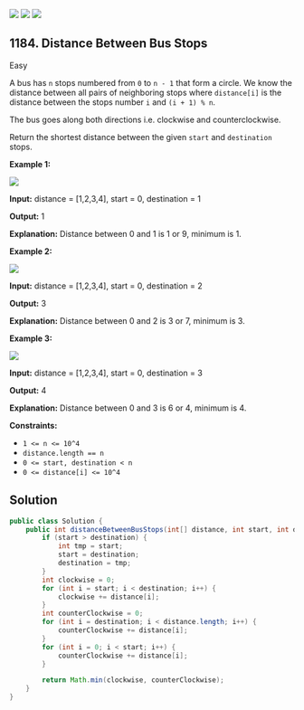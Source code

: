 [![](https://img.shields.io/github/stars/javadev/LeetCode-in-Java?label=Stars&style=flat-square)](https://github.com/javadev/LeetCode-in-Java)
[![](https://img.shields.io/github/forks/javadev/LeetCode-in-Java?label=Fork%20me%20on%20GitHub%20&style=flat-square)](https://github.com/javadev/LeetCode-in-Java/fork)
[![](https://img.shields.io/badge/-LeetCode%20in%20Kotlin-blue?style=flat-square)](https://github.com/javadev/LeetCode-in-Kotlin)

## 1184\. Distance Between Bus Stops

Easy

A bus has `n` stops numbered from `0` to `n - 1` that form a circle. We know the distance between all pairs of neighboring stops where `distance[i]` is the distance between the stops number `i` and `(i + 1) % n`.

The bus goes along both directions i.e. clockwise and counterclockwise.

Return the shortest distance between the given `start` and `destination` stops.

**Example 1:**

![](https://assets.leetcode.com/uploads/2019/09/03/untitled-diagram-1.jpg)

**Input:** distance = [1,2,3,4], start = 0, destination = 1

**Output:** 1

**Explanation:** Distance between 0 and 1 is 1 or 9, minimum is 1.

**Example 2:**

![](https://assets.leetcode.com/uploads/2019/09/03/untitled-diagram-1-1.jpg)

**Input:** distance = [1,2,3,4], start = 0, destination = 2

**Output:** 3

**Explanation:** Distance between 0 and 2 is 3 or 7, minimum is 3.

**Example 3:**

![](https://assets.leetcode.com/uploads/2019/09/03/untitled-diagram-1-2.jpg)

**Input:** distance = [1,2,3,4], start = 0, destination = 3

**Output:** 4

**Explanation:** Distance between 0 and 3 is 6 or 4, minimum is 4.

**Constraints:**

*   `1 <= n <= 10^4`
*   `distance.length == n`
*   `0 <= start, destination < n`
*   `0 <= distance[i] <= 10^4`

## Solution

```java
public class Solution {
    public int distanceBetweenBusStops(int[] distance, int start, int destination) {
        if (start > destination) {
            int tmp = start;
            start = destination;
            destination = tmp;
        }
        int clockwise = 0;
        for (int i = start; i < destination; i++) {
            clockwise += distance[i];
        }
        int counterClockwise = 0;
        for (int i = destination; i < distance.length; i++) {
            counterClockwise += distance[i];
        }
        for (int i = 0; i < start; i++) {
            counterClockwise += distance[i];
        }

        return Math.min(clockwise, counterClockwise);
    }
}
```